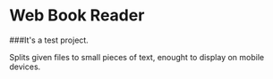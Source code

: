 # Web Book Reader

###It's a test project.

Splits given files to small pieces of text, enought to display on mobile devices.
